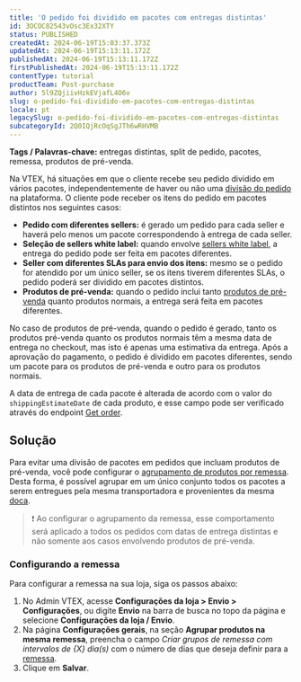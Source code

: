 ```yaml
---
title: 'O pedido foi dividido em pacotes com entregas distintas'
id: 3OCOC82543vOsc3Ex32XTY
status: PUBLISHED
createdAt: 2024-06-19T15:03:37.373Z
updatedAt: 2024-06-19T15:13:11.172Z
publishedAt: 2024-06-19T15:13:11.172Z
firstPublishedAt: 2024-06-19T15:13:11.172Z
contentType: tutorial
productTeam: Post-purchase
author: 5l9ZQjiivHzkEVjafL4O6v
slug: o-pedido-foi-dividido-em-pacotes-com-entregas-distintas
locale: pt
legacySlug: o-pedido-foi-dividido-em-pacotes-com-entregas-distintas
subcategoryId: 2Q0IQjRcOqSgJTh6wRHVMB
---
```


**Tags / Palavras-chave:** entregas distintas, split de pedido, pacotes, remessa, produtos de pré-venda.

Na VTEX, há situações em que o cliente recebe seu pedido dividido em vários pacotes, independentemente de haver ou não uma [divisão do pedido](https://help.vtex.com/pt/tutorial/divisao-de-pedidos-e-divisao-de-entregas--jQvzA6QgSd51e2p6bthoV) na plataforma. O cliente pode receber os itens do pedido em pacotes distintos nos seguintes casos:

* **Pedido com diferentes sellers:** é gerado um pedido para cada seller e haverá pelo menos um pacote correspondendo à entrega de cada seller.
* **Seleção de sellers white label:** quando envolve [sellers white label](https://help.vtex.com/pt/tutorial/selecao-de-sellers-white-label--3MemNQ4pKkWCpMdzI27AHa), a entrega do pedido pode ser feita em pacotes diferentes.
* **Seller com diferentes SLAs para envio dos itens:** mesmo se o pedido for atendido por um único seller, se os itens tiverem diferentes SLAs, o pedido poderá ser dividido em pacotes distintos.
* **Produtos de pré-venda:** quando o pedido inclui tanto [produtos de pré-venda](https://help.vtex.com/pt/tutorial/cadastrar-um-produto-para-pre-venda--4o6cUJ4gIg0MQWW8WfN34K) quanto produtos normais, a entrega será feita em pacotes diferentes.

No caso de produtos de pré-venda, quando o pedido é gerado, tanto os produtos pré-venda quanto os produtos normais têm a mesma data de entrega no checkout, mas isto é apenas uma estimativa da entrega. Após a aprovação do pagamento, o pedido é dividido em pacotes diferentes, sendo um pacote para os produtos de pré-venda e outro para os produtos normais. 

A data de entrega de cada pacote é alterada de acordo com o valor do `shippingEstimateDate` de cada produto, e esse campo pode ser verificado através do endpoint [Get order](https://developers.vtex.com/docs/api-reference/orders-api#get-/api/oms/pvt/orders/-orderId-).

## Solução

Para evitar uma divisão de pacotes em pedidos que incluam produtos de pré-venda, você pode configurar o [agrupamento de produtos por remessa](https://help.vtex.com/pt/tutorial/como-funciona-a-remessa). Desta forma, é possível agrupar em um único conjunto todos os pacotes a serem entregues pela mesma transportadora e provenientes da mesma [doca](https://help.vtex.com/pt/tutorial/doca--5DY8xHEjOLYDVL41Urd5qj).

>❗ Ao configurar o agrupamento da remessa, esse comportamento será aplicado a todos os pedidos com datas de entrega distintas e não somente aos casos envolvendo produtos de pré-venda.

### Configurando a remessa

Para configurar a remessa na sua loja, siga os passos abaixo: 

1. No Admin VTEX, acesse **Configurações da loja > Envio > Configurações**, ou digite **Envio** na barra de busca no topo da página e selecione **Configurações da loja / Envio**.
2. Na página **Configurações gerais**, na seção **Agrupar produtos na mesma remessa**, preencha o campo _Criar grupos de remessa com intervalos de {X} dia(s)_ com o número de dias que deseja definir para a [remessa](https://help.vtex.com/pt/tutorial/como-funciona-a-remessa).
3. Clique em **Salvar**.

